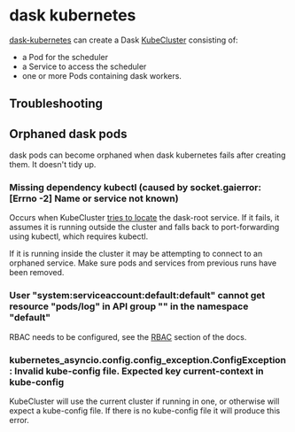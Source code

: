 # dask kubernetes

[dask-kubernetes](https://github.com/dask/dask-kubernetes) can create a Dask [KubeCluster](https://kubernetes.dask.org/en/latest/kubecluster.html) consisting of:

- a Pod for the scheduler
- a Service to access the scheduler
- one or more Pods containing dask workers.

## Troubleshooting

## Orphaned dask pods

dask pods can become orphaned when dask kubernetes fails after creating them. It doesn't tidy up.

### Missing dependency kubectl (caused by socket.gaierror: [Errno -2] Name or service not known)

Occurs when KubeCluster [tries to locate](https://github.com/dask/dask-kubernetes/blob/935bcff/dask_kubernetes/utils.py#L60) the dask-root service. If it fails, it assumes it is running outside the cluster and falls back to port-forwarding using kubectl, which requires kubectl.

If it is running inside the cluster it may be attempting to connect to an orphaned service. Make sure pods and services from previous runs have been removed.

### User "system:serviceaccount:default:default" cannot get resource "pods/log" in API group "" in the namespace "default"

RBAC needs to be configured, see the [RBAC](https://kubernetes.dask.org/en/latest/kubecluster.html#role-based-access-control-rbac) section of the docs.

### kubernetes_asyncio.config.config_exception.ConfigException: Invalid kube-config file. Expected key current-context in kube-config

KubeCluster will use the current cluster if running in one, or otherwise will expect a kube-config file. If there is no kube-config file it will produce this error.
